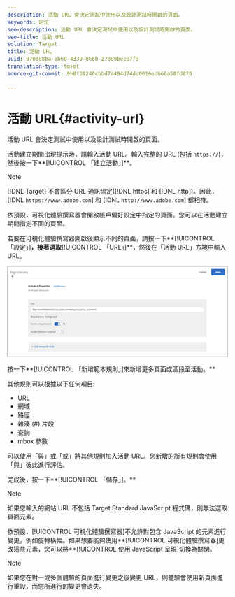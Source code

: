 ```yaml
---
description: 活動 URL 會決定測試中使用以及設計測試時開啟的頁面。
keywords: 定位
seo-description: 活動 URL 會決定測試中使用以及設計測試時開啟的頁面。
seo-title: 活動 URL
solution: Target
title: 活動 URL
uuid: 970de8ba-ab60-4339-866b-27889bec67f9
translation-type: tm+mt
source-git-commit: 9b8f39240cbbd7a494d74dc0016ed666a58fd870

---
```



# 活動 URL{#activity-url}

活動 URL 會決定測試中使用以及設計測試時開啟的頁面。

活動建立期間出現提示時，請輸入活動 URL。輸入完整的 URL (包括 `https://`)，然後按一下**[!UICONTROL 「建立活動」]**。

>[!NOTE]
>
>[!DNL Target] 不會區分 URL 通訊協定([!DNL https] 和 [!DNL http])。因此，[!DNL `https://www.adobe.com`] 和 [!DNL `http://www.adobe.com`] 都相符。

依預設，可視化體驗撰寫器會開啟帳戶偏好設定中指定的頁面。您可以在活動建立期間指定不同的頁面。

若要在可視化體驗撰寫器開啟後顯示不同的頁面，請按一下**[!UICONTROL 「設定」]**，接著選取**[!UICONTROL 「URL」]**，然後在「活動 URL」方塊中輸入 URL。

![](assets/url-config.png)

按一下**[!UICONTROL 「新增範本規則」]來新增更多頁面或區段至活動。**

其他規則可以根據以下任何項目:

* URL
* 網域
* 路徑
* 雜湊 (#) 片段
* 查詢
* mbox 參數

可以使用「與」或「或」將其他規則加入活動 URL。您新增的所有規則會使用「與」彼此進行評估。

完成後，按一下**[!UICONTROL 「儲存」]。**

>[!NOTE]
>
>如果您輸入的網站 URL 不包括 Target Standard JavaScript 程式碼，則無法選取頁面元素。

依預設，[!UICONTROL 可視化體驗撰寫器]不允許對包含 JavaScript 的元素進行變更，例如旋轉橫幅。如果想要能夠使用**[!UICONTROL 可視化體驗撰寫器]更改這些元素，您可以將**[!UICONTROL 使用 JavaScript 呈現]切換為關閉。

>[!NOTE]
>
>如果您在對一或多個體驗的頁面進行變更之後變更 URL，則體驗會使用新頁面進行重設，而您所進行的變更會遺失。
